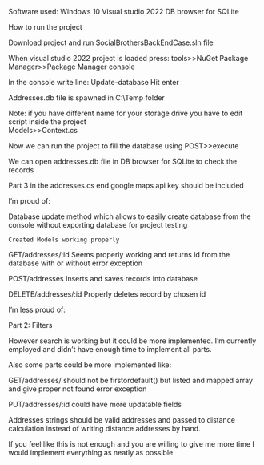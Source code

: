 Software used:
Windows 10 
Visual studio 2022
DB browser for SQLite

How to run the project

Download project and run SocialBrothersBackEndCase.sln file

When visual studio 2022 project is loaded press: tools>>NuGet Package Manager>>Package Manager console
 
In the console write line:
Update-database
Hit enter

Addresses.db file is spawned in C:\Temp folder

Note: if you have different name for your storage drive you have to edit script inside the project  
Models>>Context.cs
 
 
Now we can run the project to fill the database using POST>>execute

We can open addresses.db file in DB browser for SQLite to check the records
 
Part 3 in the addresses.cs end google maps api key should be included
 
I’m proud of:

Database update method which allows to easily create database from the console without exporting database for project testing

	Created Models working properly

GET/addresses/:id 
Seems properly working and returns id from the database with or without error exception

POST/addresses
Inserts and saves records into database

DELETE/addresses/:id
Properly deletes record by chosen id


I’m less proud of:  

Part 2: Filters 

However search is working but it could be more implemented. I’m currently employed and didn’t have enough time to implement all parts.

Also some parts could be more implemented like: 

GET/addresses/ should not be firstordefault() but listed and mapped array and give proper not found
error exception 

PUT/addresses/:id could have more updatable fields

Addresses strings should be valid addresses and passed to distance calculation instead of writing distance addresses by hand.


If you feel like this is not enough and you are willing to give me more time I would implement everything as neatly as possible

